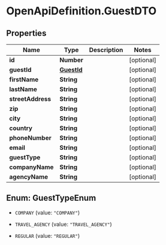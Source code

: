 # OpenApiDefinition.GuestDTO

## Properties

Name | Type | Description | Notes
------------ | ------------- | ------------- | -------------
**id** | **Number** |  | [optional] 
**guestId** | [**GuestId**](GuestId.md) |  | [optional] 
**firstName** | **String** |  | [optional] 
**lastName** | **String** |  | [optional] 
**streetAddress** | **String** |  | [optional] 
**zip** | **String** |  | [optional] 
**city** | **String** |  | [optional] 
**country** | **String** |  | [optional] 
**phoneNumber** | **String** |  | [optional] 
**email** | **String** |  | [optional] 
**guestType** | **String** |  | [optional] 
**companyName** | **String** |  | [optional] 
**agencyName** | **String** |  | [optional] 



## Enum: GuestTypeEnum


* `COMPANY` (value: `"COMPANY"`)

* `TRAVEL_AGENCY` (value: `"TRAVEL_AGENCY"`)

* `REGULAR` (value: `"REGULAR"`)




